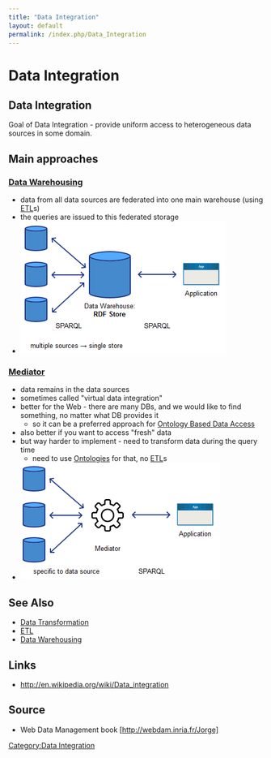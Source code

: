 ```yaml
---
title: "Data Integration"
layout: default
permalink: /index.php/Data_Integration
---
```


# Data Integration

## Data Integration
Goal of Data Integration - provide uniform access to heterogeneous data sources in some domain. 


## Main approaches
### [Data Warehousing](Data_Warehousing)
- data from all data sources are federated into one main warehouse (using [ETL](ETL)s)
- the queries are issued to this federated storage
- <img src="https://raw.githubusercontent.com/alexeygrigorev/wiki-figures/master/ufrt/xml/sw/architecture-dwh.png" alt="Image">


### [Mediator](Mediator_(Data_Integration))
- data remains in the data sources 
- sometimes called "virtual data integration"
- better for the Web - there are many DBs, and we would like to find something, no matter what DB provides it
  - so it can be a preferred approach for [Ontology Based Data Access](OBDA)
- also better if you want to access "fresh" data
- but way harder to implement - need to transform data during the query time 
  - need to use [Ontologies](Ontologies) for that, no [ETL](ETL)s
- <img src="https://raw.githubusercontent.com/alexeygrigorev/wiki-figures/master/ufrt/xml/sw/architecture-mediator.png" alt="Image">


## See Also
- [Data Transformation](Data_Transformation)
- [ETL](ETL)
- [Data Warehousing](Data_Warehousing)

## Links
- http://en.wikipedia.org/wiki/Data_integration

## Source
- Web Data Management book [http://webdam.inria.fr/Jorge]

[Category:Data Integration](Category_Data_Integration)